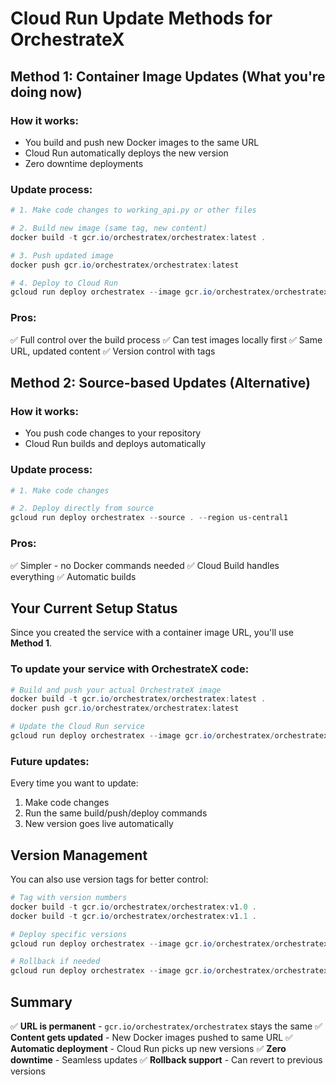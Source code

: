 # Cloud Run Update Methods for OrchestrateX

## Method 1: Container Image Updates (What you're doing now)

### How it works:
- You build and push new Docker images to the same URL
- Cloud Run automatically deploys the new version
- Zero downtime deployments

### Update process:
```powershell
# 1. Make code changes to working_api.py or other files

# 2. Build new image (same tag, new content)
docker build -t gcr.io/orchestratex/orchestratex:latest .

# 3. Push updated image
docker push gcr.io/orchestratex/orchestratex:latest

# 4. Deploy to Cloud Run
gcloud run deploy orchestratex --image gcr.io/orchestratex/orchestratex:latest --region us-central1
```

### Pros:
✅ Full control over the build process
✅ Can test images locally first
✅ Same URL, updated content
✅ Version control with tags

## Method 2: Source-based Updates (Alternative)

### How it works:
- You push code changes to your repository
- Cloud Run builds and deploys automatically

### Update process:
```powershell
# 1. Make code changes

# 2. Deploy directly from source
gcloud run deploy orchestratex --source . --region us-central1
```

### Pros:
✅ Simpler - no Docker commands needed
✅ Cloud Build handles everything
✅ Automatic builds

## Your Current Setup Status

Since you created the service with a container image URL, you'll use **Method 1**.

### To update your service with OrchestrateX code:

```powershell
# Build and push your actual OrchestrateX image
docker build -t gcr.io/orchestratex/orchestratex:latest .
docker push gcr.io/orchestratex/orchestratex:latest

# Update the Cloud Run service
gcloud run deploy orchestratex --image gcr.io/orchestratex/orchestratex:latest --region us-central1
```

### Future updates:
Every time you want to update:
1. Make code changes
2. Run the same build/push/deploy commands
3. New version goes live automatically

## Version Management

You can also use version tags for better control:

```powershell
# Tag with version numbers
docker build -t gcr.io/orchestratex/orchestratex:v1.0 .
docker build -t gcr.io/orchestratex/orchestratex:v1.1 .

# Deploy specific versions
gcloud run deploy orchestratex --image gcr.io/orchestratex/orchestratex:v1.1 --region us-central1

# Rollback if needed
gcloud run deploy orchestratex --image gcr.io/orchestratex/orchestratex:v1.0 --region us-central1
```

## Summary

✅ **URL is permanent** - `gcr.io/orchestratex/orchestratex` stays the same
✅ **Content gets updated** - New Docker images pushed to same URL
✅ **Automatic deployment** - Cloud Run picks up new versions
✅ **Zero downtime** - Seamless updates
✅ **Rollback support** - Can revert to previous versions